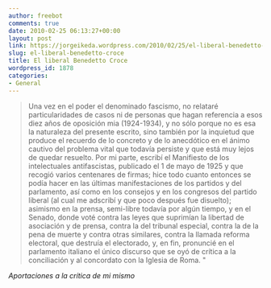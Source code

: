 ```yaml
---
author: freebot
comments: true
date: 2010-02-25 06:13:27+00:00
layout: post
link: https://jorgeikeda.wordpress.com/2010/02/25/el-liberal-benedetto-croce/
slug: el-liberal-benedetto-croce
title: El liberal Benedetto Croce
wordpress_id: 1878
categories:
- General
---
```





<blockquote>Una vez en el poder el denominado fascismo, no relataré particularidades de casos ni de personas que hagan referencia a esos diez años de oposición mia (1924-1934), y no sólo porque no es esa la naturaleza del presente escrito, sino también por la inquietud que produce el recuerdo de lo concreto y de lo anecdótico en el ánimo cautivo del problema vital que todavía persiste y que está muy lejos de quedar resuelto. Por mi parte, escribí el Manifiesto de los intelectuales antifascistas, publicado el 1 de mayo de 1925 y que recogió varios centenares de firmas; hice todo cuanto entonces se podía hacer en las últimas manifestaciones de los partidos y del parlamento, así como en los consejos y en los congresos del partido liberal (al cual me adscribí y que poco después fue disuelto); asimismo en la prensa, semi-libre todavía por algún tiempo, y en el Senado, donde voté contra las leyes que suprimían la libertad de asociación y de prensa, contra la del tribunal especial, contra la de la pena de muerte y contra otras similares, contra la llamada reforma electoral, que destruía el electorado, y, en fin, pronuncié en el parlamento italiano el único discurso que se oyó de crítica a la conciliación y al concordato con la Iglesia de Roma. "</blockquote>




_Aportaciones a la crítica de mi mismo_   
